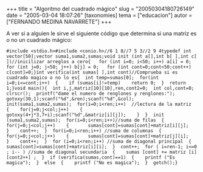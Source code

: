 +++
title = "Algoritmo del cuadrado mágico"
slug = "20050304180726149"
date = "2005-03-04 18:07:26"
[taxonomies]
tema = ["educacion"]
autor = ["FERNANDO MEDINA NAVARRETE"]
+++

A ver si a alguien le sirve el siguiente código que determina si una
matriz es o no un cuadrado mágico:

<!-- more -->
    #include <stdio.h>#include <conio.h>//6 1 8//7 5 3//2 9 4typedef int vector[50];vector suma1,suma2,sumas;void init (int a[],int b[ ],int c[ ])//inicilizar arreglos a cero{   for (int i=0; i<50; i++) a[i] = 0;   for (int j=0; j<50; j++) b[j] = 0;   for (int cont=0;cont<50;cont++) c[cont]=0;}int verifica(int sumas[ ],int cont)//Comprueba si es cuadrado magico o no lo es{  int temp=sumas[0];  for(int i=0;i<=cont;i++)  {    if (sumas[i]!=temp)    return 0;  }  return 1;}void main(){  int i,j,matriz[10][10],ren,cont2=0;  int col,cont=0;  clrscr();  printf("dame el numero de renglones y renglones:");  gotoxy(30,1);scanf("%d",&ren);scanf("%d",&col);  init(suma1,suma2,sumas);  for(i=0;i<ren;i++)  //lectura de la matriz  {    for(j=0;j<col;j++)    {      gotoxy(4+j*3,7+i);scanf("%d",&matriz[i][j]);    }  }  init (suma1,suma2,sumas);  for(i=0;i<ren;i++)//suma de filas  {    for(j=0;j<col;j++)    {       sumas[cont]=sumas[cont]+matriz[i][j];    }    cont++;  }  for(i=0;i<ren;i++) //suma de columnas  {    for(j=0;j<col;j++)    {       sumas[cont]=sumas[cont]+matriz[j][i];    }    cont++;  }  for (i=0;i<ren;i++) //suma de diagonal principal  {    sumas[cont]=sumas[cont]+matriz[i][i];  }  cont++;  for ( i=ren-1; i<=0 ; i-- ) //suma de diagonal secundaria  {    sumas [cont] += matriz [i][cont2++] ;  }  if (verifica(sumas,cont)==1)  {    printf ("Es magica");  }  else  {    printf ("No es magica");  }  getch();}

